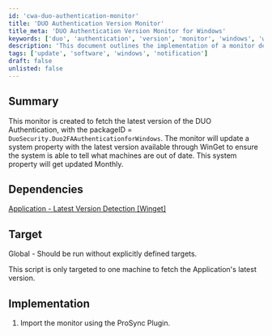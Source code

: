 ```yaml
---
id: 'cwa-duo-authentication-monitor'
title: 'DUO Authentication Version Monitor'
title_meta: 'DUO Authentication Version Monitor for Windows'
keywords: ['duo', 'authentication', 'version', 'monitor', 'windows', 'winget']
description: 'This document outlines the implementation of a monitor designed to fetch the latest version of DUO Authentication for Windows. It updates a system property with the latest version available through WinGet, allowing systems to identify outdated installations. The monitor is intended for global use and updates monthly.'
tags: ['update', 'software', 'windows', 'notification']
draft: false
unlisted: false
---
```

## Summary

This monitor is created to fetch the latest version of the DUO Authentication, with the packageID = `DuoSecurity.Duo2FAAuthenticationforWindows`. The monitor will update a system property with the latest version available through WinGet to ensure the system is able to tell what machines are out of date. This system property will get updated Monthly.

## Dependencies

[Application - Latest Version Detection [Winget]](https://proval.itglue.com/DOC-5078775-14466237)

## Target

Global - Should be run without explicitly defined targets.

This script is only targeted to one machine to fetch the Application's latest version.

## Implementation

1. Import the monitor using the ProSync Plugin.


